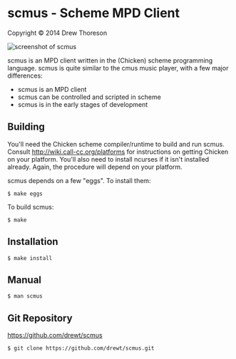 scmus - Scheme MPD Client
=========================

Copyright © 2014 Drew Thoreson

![screenshot of scmus](https://raw.github.com/drewt/scmus/master/screens/scmus.png "scmus - queue view")

scmus is an MPD client written in the (Chicken) scheme programming language.
scmus is quite similar to the cmus music player, with a few major differences:

* scmus is an MPD client
* scmus can be controlled and scripted in scheme
* scmus is in the early stages of development


Building
--------

You'll need the Chicken scheme compiler/runtime to build and run scmus.
Consult http://wiki.call-cc.org/platforms for instructions on getting Chicken
on your platform.  You'll also need to install ncurses if it isn't installed
already.  Again, the procedure will depend on your platform.

scmus depends on a few "eggs".  To install them:

    $ make eggs

To build scmus:

    $ make


Installation
------------

    $ make install


Manual
------

    $ man scmus


Git Repository
--------------

https://github.com/drewt/scmus

    $ git clone https://github.com/drewt/scmus.git
